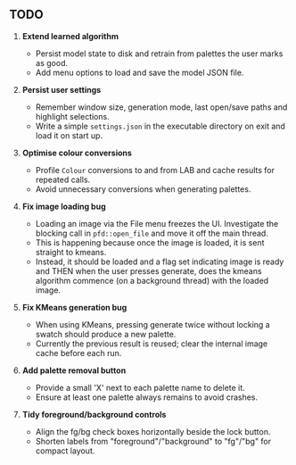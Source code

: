 ## TODO

1. **Extend learned algorithm**
   - Persist model state to disk and retrain from palettes the user marks as good.
   - Add menu options to load and save the model JSON file.

2. **Persist user settings**
   - Remember window size, generation mode, last open/save paths and highlight selections.
   - Write a simple `settings.json` in the executable directory on exit and load it on start up.

3. **Optimise colour conversions**
   - Profile `Colour` conversions to and from LAB and cache results for repeated calls.
   - Avoid unnecessary conversions when generating palettes.

4. **Fix image loading bug**
   - Loading an image via the File menu freezes the UI. Investigate the blocking call in `pfd::open_file` and move it off the main thread.
   - This is happening because once the image is loaded, it is sent straight to kmeans.
   - Instead, it should be loaded and a flag set indicating image is ready and THEN when the user presses generate, does the kmeans algorithm commence (on a background thread) with the loaded image.

5. **Fix KMeans generation bug**
   - When using KMeans, pressing generate twice without locking a swatch should produce a new palette.
   - Currently the previous result is reused; clear the internal image cache before each run.

6. **Add palette removal button**
   - Provide a small 'X' next to each palette name to delete it.
   - Ensure at least one palette always remains to avoid crashes.

7. **Tidy foreground/background controls**
   - Align the fg/bg check boxes horizontally beside the lock button.
   - Shorten labels from "foreground"/"background" to "fg"/"bg" for compact layout.
